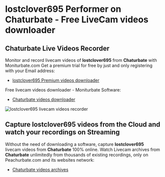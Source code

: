 # lostclover695 Performer on Chaturbate - Free LiveCam videos downloader

## Chaturbate Live Videos Recorder

Monitor and record livecam videos of **lostclover695** from **Chaturbate** with Moniturbate.com
Get a premium trial for free by just and only registering with your Email address:
* [lostclover695 Premium videos downloader](https://moniturbate.com/request-demo-licence-key.html)

Free livecam videos downloader - Moniturbate Software:
* [Chaturbate videos downloader](https://moniturbate.com/moniturbate-download-software.html)

![lostclover695 livecam videos recorder](https://peachurnet.com/templates/moniturbate-software.png)


## Capture lostclover695 videos from the Cloud and watch your recordings on Streaming

Without the need of downloading a software, capture **lostclover695** livecam videos from **Chaturbate** 100% online.
Watch Livecam archives from **Chaturbate** unlimitedly from thousands of existing recordings, only on Peachurbate.com and its websites network:
* [Chaturbate videos archives](https://peachurnet.com/)